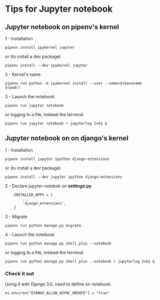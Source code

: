 # Tips for Jupyter notebook

## Jupyter notebook on pipenv's kernel

1 - Installation  

    pipenv install ipykernel jupyter 
    
or  (to install a dev package)  

    pipenv install --dev ipykernel jupyter   


2 - Kernel's name  

    pipenv run python -m ipykernel install --user --name=$(basename $(pwd))

3 - Launch the notebook  

    pipenv run jupyter notebook

or logging to a file, instead the terminal  

    pipenv run jupyter notebook > jupyterlog 2>&1 &

    
## Jupyter notebook on on django's kernel

1 - Installation  

    pipenv install jupyter ipython django-extensions  
    
or  (to install a dev package)   

    pipenv install --dev jupyter ipython django-extensions     

2 - Declare jupyter-notebok on **settings.py**  

        INSTALLED_APPS = [
            ...
            'django_extensions',
        ]  

3 - Migrate  
    
    pipenv run python manage.py migrate

4 - Launch the notebook  

    pipenv run python manage.py shell_plus --notebook

or logging to a file, instead the terminal  

    pipenv run python manage.py shell_plus --notebook > jupyterlog 2>&1 &

### Check it out

Using it with Django 3.0, need to define on notebook:

    os.environ["DJANGO_ALLOW_ASYNC_UNSAFE"] = "true"
